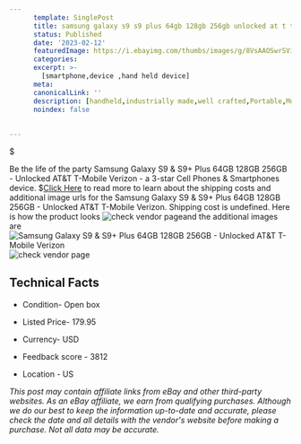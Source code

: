 ```yaml
---
      template: SinglePost
      title: samsung galaxy s9 s9 plus 64gb 128gb 256gb unlocked at t t mobile verizon
      status: Published
      date: '2023-02-12'
      featuredImage: https://i.ebayimg.com/thumbs/images/g/8VsAAOSwrSViqeEn/s-l225.jpg
      categories: 
      excerpt: >-
        [smartphone,device ,hand held device]
      meta:
      canonicalLink: ''
      description: [handheld,industrially made,well crafted,Portable,Mobile,Compact,Convenient,Lightweight,Maneuverable,Man-portable,Miniature,Carriable,Hand-held,Light,Holdable,Transportable,Mobile device,Pocket-sized,On-the-go,Wireless,Cordless,Compact size,Convenient size, smartphone,device ,hand held device]
      noindex: false
      
        
---
```

$

Be the life of the party Samsung Galaxy S9 & S9+ Plus 64GB 128GB 256GB - Unlocked AT&T T-Mobile Verizon - a 3-star Cell Phones & Smartphones device.
$[Click Here](https://www.ebay.com/itm/185465674634?hash=item2b2e9d9b8a%3Ag%3A8VsAAOSwrSViqeEn&amdata=enc%3AAQAHAAAA4G2joaO7E2ZnqJ67O5PRxmbrCFUnJfdO2IsxG88cZeIR9dtYs9SWGGJAQcEG2JJ%2B%2Bl0EXm69fkrfQP2uSnTwodCJQa%2FekpH6U6J2WZ7rX%2BZnk%2Fa66IWrMbqKt7yqSlGDsDpQaollYY%2BsAcDuVCITr5ESOVzQJwN9aSzCVkvuPA79drCOGzyGAA1nj5bTL%2BzRDw6m1mq8g1K7GUQ6LWmaUfB%2FmZN%2FE7tMq6MULsuoh1IxIOTIyb9HOrtXPPdit6%2F9xFsVdwF8C8krbsfNRfuJrSgdW1HOQl7ar5L4OjvADajK&mkevt=1&mkcid=1&mkrid=711-53200-19255-0&campid=%253CePNCampaignId%253E&customid=%253CreferenceId%253E&toolid=10049) to read more to learn about the shipping costs and additional image urls for the Samsung Galaxy S9 & S9+ Plus 64GB 128GB 256GB - Unlocked AT&T T-Mobile Verizon. Shipping cost is undefined. Here is how the product looks ![check vendor page](https://i.ebayimg.com/thumbs/images/g/8VsAAOSwrSViqeEn/s-l225.jpg)and the additional images are![Samsung Galaxy S9 & S9+ Plus 64GB 128GB 256GB - Unlocked AT&T T-Mobile Verizon](https://i.ebayimg.com/images/g/8VsAAOSwrSViqeEn/s-l1600.jpg)![check vendor page]()



 ## Technical Facts 



     
      

 - Condition- Open box 


      

 - Listed Price- 179.95 


      

 - Currency- USD 


      

 - Feedback score - 3812 


      

 - Location - US 


      
      

 *_This post may contain affiliate links from eBay and other third-party websites. As an eBay affiliate, we earn from qualifying purchases. Although we do our best to keep the information up-to-date and accurate, please check the date and all details with the vendor's website before making a purchase. Not all data may be accurate._*






